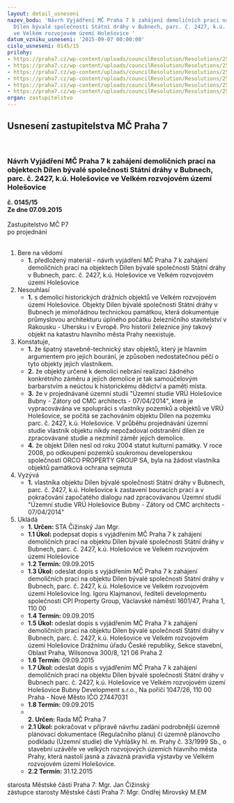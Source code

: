 ```yaml
---
layout: detail_usneseni
nazev_bodu: 'Návrh Vyjádření MČ Praha 7 k zahájení demoličních prací na objektech
  Dílen bývalé společnosti Státní dráhy v Bubnech, parc. č. 2427, k.ú. Holešovice
  ve Velkém rozvojovém území Holešovice '
datum_vzniku_usneseni: '2015-09-07 00:00:00'
cislo_usneseni: 0145/15
prilohy:
- https://praha7.cz/wp-content/uploads/councilResolution/Resolutions/25450/7-15-p1-duvod.doc
- https://praha7.cz/wp-content/uploads/councilResolution/Resolutions/25450/7-15-p2-dopis.doc
- https://praha7.cz/wp-content/uploads/councilResolution/Resolutions/25450/7-15-p3.pdf
- https://praha7.cz/wp-content/uploads/councilResolution/Resolutions/25450/7-15-p4-mkcr.pdf
- https://praha7.cz/wp-content/uploads/councilResolution/Resolutions/25450/7-15-p5_usn_rmc.pdf
- https://praha7.cz/wp-content/uploads/councilResolution/Resolutions/25450/7-15-p6-etapizace.pdf
organ: zastupitelstvo
---
```

<div id="ucUsn_pList" class="usn">
	<span><h2>Usnesení zastupitelstva MČ Praha 7 </h2>
<br></span><div class="standBody">
<span><h3>Návrh Vyjádření MČ Praha 7 k zahájení demoličních prací na objektech Dílen bývalé společnosti Státní dráhy v Bubnech, parc. č. 2427, k.ú. Holešovice ve Velkém rozvojovém území Holešovice </h3></span><div class="center">
		<strong>č. 0145/15</strong><br>
	</div>
<div class="center">
		<strong>Ze dne 07.09.2015</strong><br><br>
	</div>Zastupitelstvo MČ P7<br> po projednání<br><br><ol>
<li>Bere na vědomí<ul><li>
<strong>1.</strong> předložený materiál - návrh vyjádření MČ Praha 7 k zahájení demoličních prací na objektech Dílen bývalé společnosti Státní dráhy v Bubnech, parc. č. 2427, k.ú. Holešovice ve Velkém rozvojovém území Holešovice </li></ul>
</li>
<li>Nesouhlasí<ul><li>
<strong>1.</strong> s demolicí historických drážních objektů ve Velkém rozvojovém území Holešovice. Objekty Dílen bývalé společnosti Státní dráhy v Bubnech je mimořádnou technickou památkou, která dokumentuje průmyslovou architekturu úplného počátku železničního stavitelství v Rakousku - Uhersku i v Evropě. Pro historii železnice jiný takový objekt na katastru hlavního města Prahy neexistuje.</li></ul>
</li>
<li>Konstatuje,<ul>
<li>
<strong>1.</strong> že špatný stavebně-technický stav objektů, který je hlavním argumentem pro jejich bourání, je způsoben nedostatečnou péčí o tyto objekty jejich vlastníkem.</li>
<li>
<strong>2.</strong> že objekty určené k demolici nebrání realizaci žádného konkrétního záměru a jejich demolice je tak samoúčelovým barbarstvím a neúctou k historickému dědictví a paměti místa.</li>
<li>
<strong>3.</strong> že v projednávané územní studii "Územní studie VRÚ Holešovice Bubny - Zátory od CMC architects - 07/04/2014", která je vypracovávána ve spolupráci s vlastníky pozemků a objektů ve VRÚ Holešovice, se počítá se zachováním objektu Dílen na pozemku parc. č. 2427, k.ú. Holešovice. V průběhu projednávání územní studie vlastník objektu nikdy nepožadoval odstranění dílen ze zpracovávané studie a nezmínil záměr jejich demolice. </li>
<li>
<strong>4.</strong> že objekt Dílen nesl od roku 2004 statut kulturní památky. V roce 2008, po odkoupení pozemků soukromou developerskou společností ORCO PROPERTY GROUP SA, byla na žádost vlastníka objektů památková ochrana sejmuta </li>
</ul>
</li>
<li>Vyzývá<ul><li>
<strong>1.</strong> vlastníka objektu Dílen bývalé společnosti Státní dráhy v Bubnech, parc. č. 2427, k.ú. Holešovice k zastavení bouracích prací a v pokračování započatého dialogu nad zpracovávanou Územní studií "Územní studie VRÚ Holešovice Bubny - Zátory od CMC architects - 07/04/2014"           </li></ul>
</li>
<li>Ukládá<ul>
<li>
<strong>1. Určen: </strong>STA Čižinský Jan Mgr.</li>
<li>
<strong>1.1 Úkol: </strong>podepsat dopis s vyjádřením MČ Praha 7 k zahájení demoličních prací na objektu Dílen bývalé společnosti Státní dráhy v Bubnech, parc. č. 2427, k.ú. Holešovice ve Velkém rozvojovém území Holešovice</li>
<li>
<strong>1.2 Termín: </strong>09.09.2015</li>
<li>
<strong>1.3 Úkol: </strong>odeslat dopis s vyjádřením MČ Praha 7 k zahájení demoličních prací na objektu Dílen bývalé společnosti Státní dráhy v Bubnech, parc. č. 2427,  k.ú. Holešovice ve Velkém rozvojovém území Holešovice Ing. Igoru Klajmanovi, řediteli developmentu společnosti CPI Property Group, Václavské náměstí 1601/47, Praha 1, 110 00</li>
<li>
<strong>1.4 Termín: </strong>09.09.2015</li>
<li>
<strong>1.5 Úkol: </strong>odeslat dopis s vyjádřením MČ Praha 7 k zahájení demoličních prací na objektu Dílen bývalé společnosti Státní dráhy v Bubnech, parc. č. 2427,  k.ú. Holešovice ve Velkém rozvojovém území Holešovice Drážnímu úřadu České republiky, Sekce stavební, Oblast Praha, Wilsonova 300/8, 121 06 Praha 2</li>
<li>
<strong>1.6 Termín: </strong>09.09.2015</li>
<li>
<strong>1.7 Úkol: </strong>odeslat dopis s vyjádřením MČ Praha 7 k zahájení demoličních prací  na objektu Dílen bývalé společnosti Státní dráhy v Bubnech parc. č. 2427, k.ú. Holešovice ve Velkém rozvojovém území Holešovice Bubny Development s.r.o., Na poříčí 1047/26, 110 00 Praha - Nové Město  IČO 27447031</li>
<li>
<strong>1.8 Termín: </strong>09.09.2015</li>
<li>
<strong><br>2. Určen: </strong>Rada MČ Praha 7</li>
<li>
<strong>2.1 Úkol: </strong>pokračovat v přípravě návrhu zadání podrobnější územně plánovací dokumentace (Regulačního plánu) či územně plánovcího podkladu  (Územní studie) dle Vyhlášky hl. m. Prahy č. 33/1999 Sb., o stavební uzávěře ve velkých rozvojových územích hlavního města Prahy, která nastolí jasná a závazná pravidla výstavby ve Velkém rozvojovém území Holešovice.  </li>
<li>
<strong>2.2 Termín: </strong>31.12.2015</li>
</ul>
</li>
</ol>starosta Městské části Praha 7: Mgr. Jan Čižinský<br>zástupce starosty Městské části Praha 7: Mgr. Ondřej Mirovský M.EM
</div>
</div>